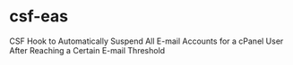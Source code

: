 # csf-eas
CSF Hook to Automatically Suspend All E-mail Accounts for a cPanel User After Reaching a Certain E-mail Threshold
